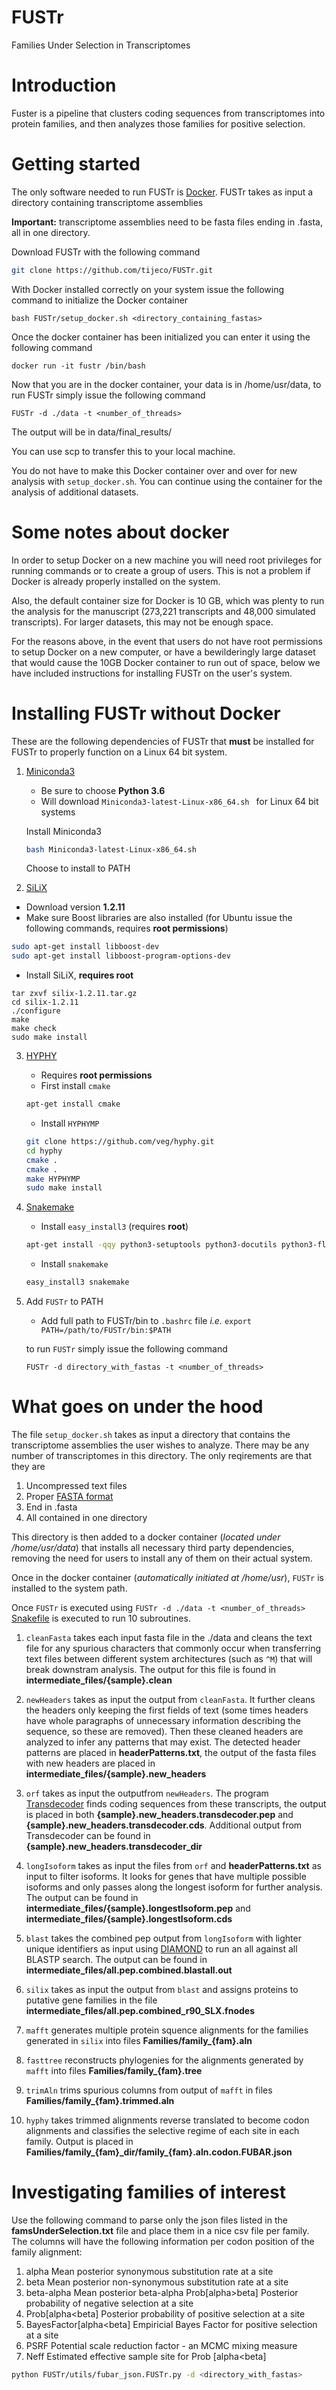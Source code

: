 # FUSTr
Families Under Selection in Transcriptomes
# Introduction  
Fuster is a pipeline that clusters coding sequences from transcriptomes into protein families, and then analyzes those families for positive selection.

# Getting started

The only software needed to run FUSTr is [Docker](https://www.docker.com/). FUSTr takes as input a directory containing transcriptome assemblies

**Important:** transcriptome assemblies need to be fasta files ending in .fasta, all in one directory.


Download FUSTr with the following command
```bash
git clone https://github.com/tijeco/FUSTr.git
```


With Docker installed correctly on your system issue the following command to initialize the Docker container

```
bash FUSTr/setup_docker.sh <directory_containing_fastas>
```

Once the docker container has been initialized you can enter it using the following command

```
docker run -it fustr /bin/bash
```

Now that you are in the docker container, your data is in /home/usr/data, to run FUSTr simply issue the following command
```
FUSTr -d ./data -t <number_of_threads>
```

The output will be in data/final_results/



You can use scp to transfer this to your local machine.

You do not have to make this Docker container over and over for new analysis with ```setup_docker.sh```. You can continue using the container for the analysis of additional datasets.


# Some notes about docker

In order to setup Docker on a new machine you will need root privileges for running commands or to create a group of users. This is not a problem if Docker is already properly installed on the system.

Also, the default container size for Docker is 10 GB, which was plenty to run the analysis for the manuscript (273,221 transcripts and 48,000 simulated transcripts). For larger datasets, this may not be enough space.

For the reasons above, in the event that users do not have root permissions to setup Docker on a new computer, or have a bewilderingly large dataset that would cause the 10GB Docker container to run out of space, below we have included instructions for installing FUSTr on the user's system.

# Installing FUSTr without Docker

These are the following dependencies of FUSTr that **must** be installed for FUSTr to properly function on a Linux 64 bit system.

1. [Miniconda3](https://conda.io/miniconda.html)
   * Be sure to choose **Python 3.6**
   * Will download ```Miniconda3-latest-Linux-x86_64.sh ``` for Linux 64 bit systems

   Install Miniconda3

   ```bash
   bash Miniconda3-latest-Linux-x86_64.sh
   ```
   Choose to install to PATH
2.  [SiLiX](http://lbbe.univ-lyon1.fr/-SiLiX-?lang=en)

   * Download version **1.2.11**
   * Make sure Boost libraries are also installed (for Ubuntu issue the following commands, requires **root permissions**)
   ```bash
   sudo apt-get install libboost-dev
sudo apt-get install libboost-program-options-dev
   ```
   * Install SiLiX, **requires root**
```
tar zxvf silix-1.2.11.tar.gz
cd silix-1.2.11
./configure
make
make check
sudo make install
```

3. [HYPHY](https://github.com/veg/hyphy)
   * Requires **root permissions**
   * First install ```cmake```
   ```bash
   apt-get install cmake
   ```
   * Install ```HYPHYMP```
   ```bash
   git clone https://github.com/veg/hyphy.git
   cd hyphy
   cmake .
   cmake .
   make HYPHYMP
   sudo make install
   ```
4. [Snakemake](http://snakemake.readthedocs.io/en/stable/)

   * Install ```easy_install3``` (requires **root**)
   ```bash
   apt-get install -qqy python3-setuptools python3-docutils python3-flask
   ```
   * Install ```snakemake```
   ```bash
   easy_install3 snakemake
   ```
4. Add ```FUSTr``` to PATH
   * Add full path to FUSTr/bin to
    ```.bashrc``` file *i.e.*
    ```export PATH=/path/to/FUSTr/bin:$PATH```


   to run ```FUSTr``` simply issue the following command
   ```
   FUSTr -d directory_with_fastas -t <number_of_threads>
   ```



# What goes on under the hood

The file ```setup_docker.sh``` takes as input a directory that contains the transcriptome assemblies the user wishes to analyze. There may be any number of transcriptomes in this directory. The only reqirements are that they are
1. Uncompressed text files
2. Proper [FASTA format](https://en.wikipedia.org/wiki/FASTA_format)
3. End in .fasta
4. All contained in one directory

This directory is then added to a docker container (*located under /home/usr/data*) that installs all necessary third party dependencies, removing the need for users to install any of them on their actual system.

Once in the docker container (*automatically initiated at /home/usr*), ```FUSTr``` is installed to the system path.

Once ```FUSTr``` is executed using ```FUSTr -d ./data -t <number_of_threads>``` [Snakefile](http://snakemake.readthedocs.io/en/stable/) is executed to run 10 subroutines.

1. ```cleanFasta``` takes each  input fasta file in the ./data and cleans the text file for any spurious characters that commonly occur when transferring text files between different system architectures (such as ```^M```) that will break downstram analysis. The output for this file is found in **intermediate_files/{sample}.clean**

2. ```newHeaders``` takes as input the output from ```cleanFasta```. It further cleans the headers only keeping the first fields of text (some times headers have whole paragraphs of unnecessary information describing the sequence, so these are removed). Then these cleaned headers are analyzed to infer any patterns that may exist. The detected header patterns are placed in **headerPatterns.txt**, the output of the fasta files with new headers are placed in **intermediate_files/{sample}.new_headers**

3. ```orf``` takes as input the outputfrom ```newHeaders```. The program [Transdecoder](https://github.com/TransDecoder/TransDecoder/wiki) finds coding sequences from these transcripts, the output is placed in both **{sample}.new_headers.transdecoder.pep** and **{sample}.new_headers.transdecoder.cds**. Additional output from Transdecoder can be found in **{sample}.new_headers.transdecoder_dir**

4. ```longIsoform``` takes as input the files from ```orf``` and **headerPatterns.txt**
 as input to filter isoforms. It looks for genes that have multiple possible isoforms and only passes along the longest isoform for further analysis. The output can be found in **intermediate_files/{sample}.longestIsoform.pep** and **intermediate_files/{sample}.longestIsoform.cds**
5. ```blast``` takes the combined pep output from ```longIsoform``` with lighter unique identifiers as input using [DIAMOND](https://github.com/bbuchfink/diamond)
to run an all against all BLASTP search. The output can be found in **intermediate_files/all.pep.combined.blastall.out**

6. ```silix``` takes as input the output from ```blast``` and assigns proteins to putative gene families in the file **intermediate_files/all.pep.combined_r90_SLX.fnodes**

7. ```mafft``` generates multiple protein squence alignments for the families generated in ```silix``` into files **Families/family_{fam}.aln**
8. ```fasttree``` reconstructs phylogenies for the alignments generated by ```mafft``` into files **Families/family_{fam}.tree**

9. ```trimAln``` trims spurious columns from output of ```mafft``` in files **Families/family_{fam}.trimmed.aln**

10. ```hyphy``` takes trimmed alignments reverse translated to become codon alignments and classifies the selective regime of each site in each family. Output is placed in **Families/family_{fam}\_dir/family_{fam}.aln.codon.FUBAR.json**

# Investigating families of interest

Use the following command to parse only the json files listed in the **famsUnderSelection.txt** file and place them in a nice csv file per family. The columns will have the following information per codon position of the family alignment:

1. alpha Mean posterior synonymous substitution rate at a site
2. beta Mean posterior non-synonymous substitution rate at a site
3. beta-alpha Mean posterior beta-alpha
Prob[alpha>beta] Posterior probability of negative selection at a site
4. Prob[alpha<beta] Posterior probability of positive selection at a site
5. BayesFactor[alpha<beta] Empiricial Bayes Factor for positive selection at a site
6. PSRF Potential scale reduction factor - an MCMC mixing measure
7. Neff Estimated effective sample site for Prob [alpha<beta]

```bash
python FUSTr/utils/fubar_json.FUSTr.py -d <directory_with_fastas>
```
